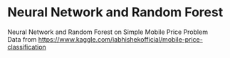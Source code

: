 # Neural Network and Random Forest
Neural Network and Random Forest on Simple Mobile Price Problem  
Data from https://www.kaggle.com/iabhishekofficial/mobile-price-classification

